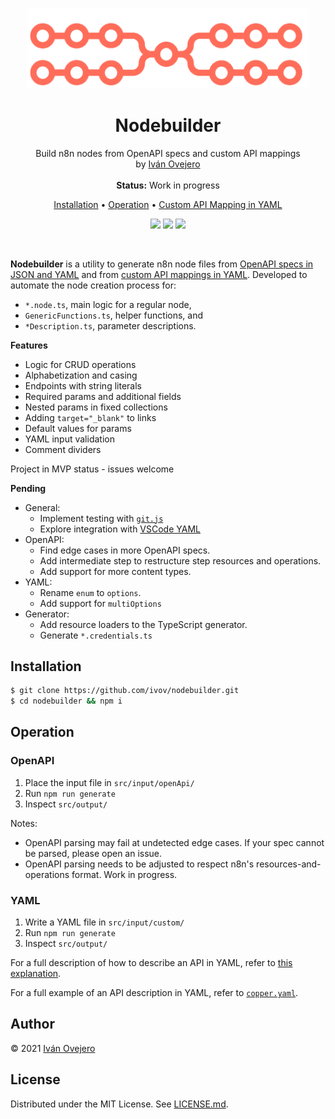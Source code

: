 <p align="center">
  <img src="docs/logo.png" width="450" alt="Nodemaker" />
</p>

<p align="center">
  <h1 align="center">Nodebuilder</h1>
</p>

<p align="center">
  Build n8n nodes from OpenAPI specs and custom API mappings<br />
  by <a href="https://github.com/ivov">Iván Ovejero</a><br /><br />
  <b>Status:</b> Work in progress
</p>

<p align="center">
  <a href="#installation">Installation</a> •
  <a href="#operation">Operation</a> •
  <a href="/docs/yaml-mapping.md">Custom API Mapping in YAML</a>
</p>

<p align="center">
  <img src="https://img.shields.io/badge/stage-MVP-blue">
  <a href="https://github.com/n8n-io"><img src="https://img.shields.io/badge/org-n8n-ff6d5a"></a>
  <img src="https://img.shields.io/badge/license-MIT-brightgreen">
</p>

<br/>

**Nodebuilder** is a utility to generate n8n node files from [OpenAPI specs in JSON and YAML](https://github.com/OAI/OpenAPI-Specification) and from [custom API mappings in YAML](#yaml). Developed to automate the node creation process for:
- `*.node.ts`, main logic for a regular node,
- `GenericFunctions.ts`, helper functions, and
- `*Description.ts`, parameter descriptions.

<!-- <p align="center">
  <img src="docs/screenshot.png">
</p> -->

**Features**
- Logic for CRUD operations
- Alphabetization and casing
- Endpoints with string literals
- Required params and additional fields
- Nested params in fixed collections
- Adding `target="_blank"` to links
- Default values for params
- YAML input validation
- Comment dividers

Project in MVP status - issues welcome

**Pending**

- General:
  - Implement testing with [`git.js`](https://github.com/steveukx/git-js)
  - Explore integration with [VSCode YAML](https://github.com/redhat-developer/vscode-yaml)
- OpenAPI:
  - Find edge cases in more OpenAPI specs.
  - Add intermediate step to restructure step resources and operations.
  - Add support for more content types.
- YAML:
  - Rename `enum` to `options`.
  - Add support for `multiOptions`
- Generator:
  - Add resource loaders to the TypeScript generator.
  - Generate `*.credentials.ts`

## Installation

```sh
$ git clone https://github.com/ivov/nodebuilder.git
$ cd nodebuilder && npm i
```

## Operation

### OpenAPI

1. Place the input file in `src/input/openApi/`
2. Run `npm run generate`
3. Inspect `src/output/`

Notes:
- OpenAPI parsing may fail at undetected edge cases. If your spec cannot be parsed, please open an issue.
- OpenAPI parsing needs to be adjusted to respect n8n's resources-and-operations format. Work in progress.

### YAML

1. Write a YAML file in `src/input/custom/`
2. Run `npm run generate`
3. Inspect `src/output/`

For a full description of how to describe an API in YAML, refer to [this explanation](https://github.com/ivov/nodebuilder/blob/main/docs/yaml-mapping.md).

For a full example of an API description in YAML, refer to [`copper.yaml`](https://github.com/ivov/nodebuilder/blob/main/src/input/custom/copper.yaml).

## Author

© 2021 [Iván Ovejero](https://github.com/ivov)

## License

Distributed under the MIT License. See [LICENSE.md](LICENSE.md).
